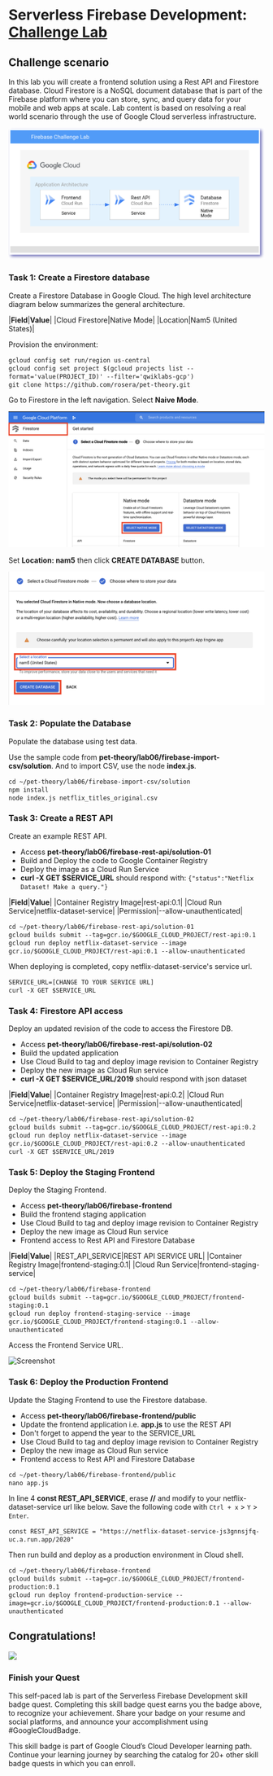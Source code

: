 # Serverless Firebase Development: [Challenge Lab](https://www.qwiklabs.com/focuses/14677?parent=catalog)

## Challenge scenario
In this lab you will create a frontend solution using a Rest API and Firestore database. Cloud Firestore is a NoSQL document database that is part of the Firebase platform where you can store, sync, and query data for your mobile and web apps at scale. Lab content is based on resolving a real world scenario through the use of Google Cloud serverless infrastructure.

![Screenshot](https://github.com/jjk-dev/qwiklabs-challenge-lab-gcp/blob/main/img/Serverless-Firebase-Development-1.png)

### Task 1: Create a Firestore database
Create a Firestore Database in Google Cloud. The high level architecture diagram below summarizes the general architecture.

|**Field**|**Value**|
|Cloud Firestore|Native Mode|
|Location|Nam5 (United States)|

Provision the environment:
```
gcloud config set run/region us-central
gcloud config set project $(gcloud projects list --format='value(PROJECT_ID)' --filter='qwiklabs-gcp')
git clone https://github.com/rosera/pet-theory.git
```
Go to Firestore in the left navigation. Select **Naive Mode**.

![Screenshot](https://github.com/jjk-dev/qwiklabs-challenge-lab-gcp/blob/main/img/Serverless-Firebase-Development-2.png)

Set **Location: nam5** then click **CREATE DATABASE** button.

![Screenshot](https://github.com/jjk-dev/qwiklabs-challenge-lab-gcp/blob/main/img/Serverless-Firebase-Development-3.png)


### Task 2: Populate the Database
Populate the database using test data.

Use the sample code from **pet-theory/lab06/firebase-import-csv/solution**. And to import CSV, use the node **index.js**.
```
cd ~/pet-theory/lab06/firebase-import-csv/solution
npm install
node index.js netflix_titles_original.csv
```

### Task 3: Create a REST API
Create an example REST API.
- Access **pet-theory/lab06/firebase-rest-api/solution-01**
- Build and Deploy the code to Google Container Registry
- Deploy the image as a Cloud Run Service
- **curl -X GET $SERVICE_URL** should respond with:
```{"status":"Netflix Dataset! Make a query."}```

|**Field**|**Value**|
|Container Registry Image|rest-api:0.1|
|Cloud Run Service|netflix-dataset-service|
|Permission|--allow-unauthenticated|

```
cd ~/pet-theory/lab06/firebase-rest-api/solution-01
gcloud builds submit --tag=gcr.io/$GOOGLE_CLOUD_PROJECT/rest-api:0.1
gcloud run deploy netflix-dataset-service --image gcr.io/$GOOGLE_CLOUD_PROJECT/rest-api:0.1 --allow-unauthenticated
```

When deploying is completed, copy netflix-dataset-service's service url.
```
SERVICE_URL=[CHANGE TO YOUR SERVICE URL]
curl -X GET $SERVICE_URL
```

### Task 4: Firestore API access
Deploy an updated revision of the code to access the Firestore DB.
- Access **pet-theory/lab06/firebase-rest-api/solution-02**
- Build the updated application
- Use Cloud Build to tag and deploy image revision to Container Registry
- Deploy the new image as Cloud Run service
- **curl -X GET $SERVICE_URL/2019** should respond with json dataset

|**Field**|**Value**|
|Container Registry Image|rest-api:0.2|
|Cloud Run Service|netflix-dataset-service|
|Permission|--allow-unauthenticated|

```
cd ~/pet-theory/lab06/firebase-rest-api/solution-02
gcloud builds submit --tag=gcr.io/$GOOGLE_CLOUD_PROJECT/rest-api:0.2
gcloud run deploy netflix-dataset-service --image gcr.io/$GOOGLE_CLOUD_PROJECT/rest-api:0.2 --allow-unauthenticated
curl -X GET $SERVICE_URL/2019
```

### Task 5: Deploy the Staging Frontend
Deploy the Staging Frontend.
- Access **pet-theory/lab06/firebase-frontend**
- Build the frontend staging application
- Use Cloud Build to tag and deploy image revision to Container Registry
- Deploy the new image as Cloud Run service
- Frontend access to Rest API and Firestore Database

|**Field**|**Value**|
|REST_API_SERVICE|REST API SERVICE URL|
|Container Registry Image|frontend-staging:0.1|
|Cloud Run Service|frontend-staging-service|

```
cd ~/pet-theory/lab06/firebase-frontend
gcloud builds submit --tag=gcr.io/$GOOGLE_CLOUD_PROJECT/frontend-staging:0.1
gcloud run deploy frontend-staging-service --image gcr.io/$GOOGLE_CLOUD_PROJECT/frontend-staging:0.1 --allow-unauthenticated
```

Access the Frontend Service URL.

![Screenshot](https://github.com/jjk-dev/qwiklabs-challenge-lab-gcp/blob/main/img/Serverless-Firebase-Development-4.png)

### Task 6: Deploy the Production Frontend
Update the Staging Frontend to use the Firestore database.
- Access **pet-theory/lab06/firebase-frontend/public**
- Update the frontend application i.e. **app.js** to use the REST API
- Don't forget to append the year to the SERVICE_URL
- Use Cloud Build to tag and deploy image revision to Container Registry
- Deploy the new image as Cloud Run service
- Frontend access to Rest API and Firestore Database

```
cd ~/pet-theory/lab06/firebase-frontend/public
nano app.js
```

In line 4 **const REST_API_SERVICE**, erase **//** and modify to your netflix-dataset-service url like below. Save the following code with `Ctrl + x` > `Y` > `Enter`.
```
const REST_API_SERVICE = "https://netflix-dataset-service-js3gnnsjfq-uc.a.run.app/2020" 
```

Then run build and deploy as a production environment in Cloud shell.
```
cd ~/pet-theory/lab06/firebase-frontend
gcloud builds submit --tag=gcr.io/$GOOGLE_CLOUD_PROJECT/frontend-production:0.1
gcloud run deploy frontend-production-service --image=gcr.io/$GOOGLE_CLOUD_PROJECT/frontend-production:0.1 --allow-unauthenticated
```

## Congratulations!
<img src="https://github.com/jjk-dev/qwiklabs-challenge-lab-gcp/blob/main/img/Serverless-Firebase-Development.png" height="150" />

### Finish your Quest
This self-paced lab is part of the Serverless Firebase Development skill badge quest. Completing this skill badge quest earns you the badge above, to recognize your achievement. Share your badge on your resume and social platforms, and announce your accomplishment using #GoogleCloudBadge.

This skill badge is part of Google Cloud’s Cloud Developer learning path. Continue your learning journey by searching the catalog for 20+ other skill badge quests in which you can enroll.
